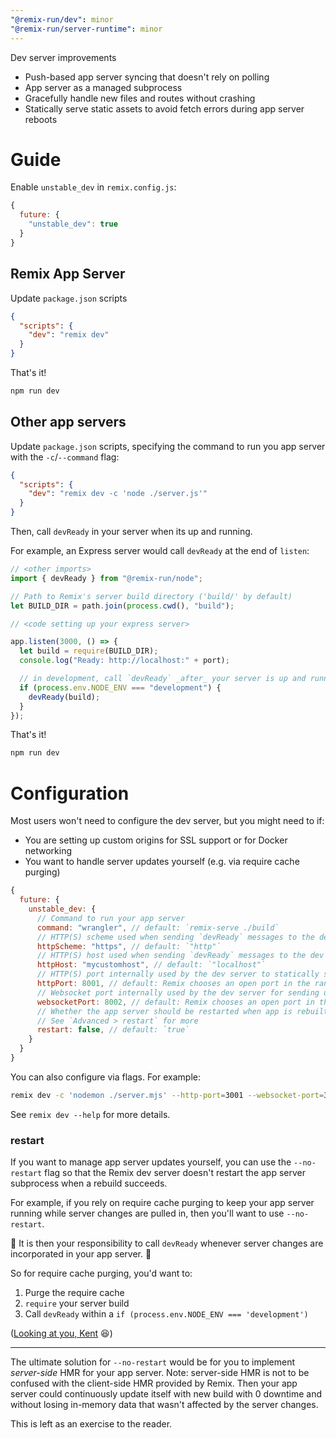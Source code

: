 ```yaml
---
"@remix-run/dev": minor
"@remix-run/server-runtime": minor
---
```


Dev server improvements

- Push-based app server syncing that doesn't rely on polling
- App server as a managed subprocess
- Gracefully handle new files and routes without crashing
- Statically serve static assets to avoid fetch errors during app server reboots

# Guide

Enable `unstable_dev` in `remix.config.js`:

```js
{
  future: {
    "unstable_dev": true
  }
}
```

## Remix App Server

Update `package.json` scripts

```json
{
  "scripts": {
    "dev": "remix dev"
  }
}
```

That's it!

```sh
npm run dev
```

## Other app servers

Update `package.json` scripts, specifying the command to run you app server with the `-c`/`--command` flag:

```json
{
  "scripts": {
    "dev": "remix dev -c 'node ./server.js'"
  }
}
```

Then, call `devReady` in your server when its up and running.

For example, an Express server would call `devReady` at the end of `listen`:

```js
// <other imports>
import { devReady } from "@remix-run/node";

// Path to Remix's server build directory ('build/' by default)
let BUILD_DIR = path.join(process.cwd(), "build");

// <code setting up your express server>

app.listen(3000, () => {
  let build = require(BUILD_DIR);
  console.log("Ready: http://localhost:" + port);

  // in development, call `devReady` _after_ your server is up and running
  if (process.env.NODE_ENV === "development") {
    devReady(build);
  }
});
```

That's it!

```sh
npm run dev
```

# Configuration

Most users won't need to configure the dev server, but you might need to if:

- You are setting up custom origins for SSL support or for Docker networking
- You want to handle server updates yourself (e.g. via require cache purging)

```js
{
  future: {
    unstable_dev: {
      // Command to run your app server
      command: "wrangler", // default: `remix-serve ./build`
      // HTTP(S) scheme used when sending `devReady` messages to the dev server
      httpScheme: "https", // default: `"http"`
      // HTTP(S) host used when sending `devReady` messages to the dev server
      httpHost: "mycustomhost", // default: `"localhost"`
      // HTTP(S) port internally used by the dev server to statically serve built assets and to receive app server `devReady` messages
      httpPort: 8001, // default: Remix chooses an open port in the range 3001-3099
      // Websocket port internally used by the dev server for sending updates to the browser (Live reload, HMR, HDR)
      websocketPort: 8002, // default: Remix chooses an open port in the range 3001-3099
      // Whether the app server should be restarted when app is rebuilt
      // See `Advanced > restart` for more
      restart: false, // default: `true`
    }
  }
}
```

You can also configure via flags. For example:

```sh
remix dev -c 'nodemon ./server.mjs' --http-port=3001 --websocket-port=3002 --no-restart
```

See `remix dev --help` for more details.

### restart

If you want to manage app server updates yourself, you can use the `--no-restart` flag so that the Remix dev server doesn't restart the app server subprocess when a rebuild succeeds.

For example, if you rely on require cache purging to keep your app server running while server changes are pulled in, then you'll want to use `--no-restart`.

🚨 It is then your responsibility to call `devReady` whenever server changes are incorporated in your app server. 🚨

So for require cache purging, you'd want to:

1. Purge the require cache
2. `require` your server build
3. Call `devReady` within a `if (process.env.NODE_ENV === 'development')`

([Looking at you, Kent](https://github.com/kentcdodds/kentcdodds.com/blob/main/server/index.ts#L298) 😆)

---

The ultimate solution for `--no-restart` would be for you to implement _server-side_ HMR for your app server.
Note: server-side HMR is not to be confused with the client-side HMR provided by Remix.
Then your app server could continuously update itself with new build with 0 downtime and without losing in-memory data that wasn't affected by the server changes.

This is left as an exercise to the reader.
